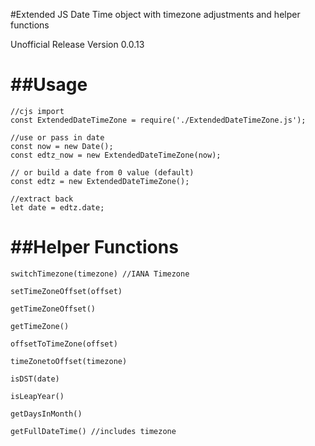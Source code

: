    
#Extended JS Date Time object with timezone adjustments and helper functions

Unofficial Release Version 0.0.13

##Usage
====================
	//cjs import
	const ExtendedDateTimeZone = require('./ExtendedDateTimeZone.js');
	
	//use or pass in date
	const now = new Date();
    const edtz_now = new ExtendedDateTimeZone(now);

	// or build a date from 0 value (default)
	const edtz = new ExtendedDateTimeZone();

    //extract back
    let date = edtz.date;


##Helper Functions
==========================

    switchTimezone(timezone) //IANA Timezone

    setTimeZoneOffset(offset) 

    getTimeZoneOffset() 

    getTimeZone() 

    offsetToTimeZone(offset)

    timeZonetoOffset(timezone)

    isDST(date)

    isLeapYear() 

    getDaysInMonth() 

    getFullDateTime() //includes timezone
